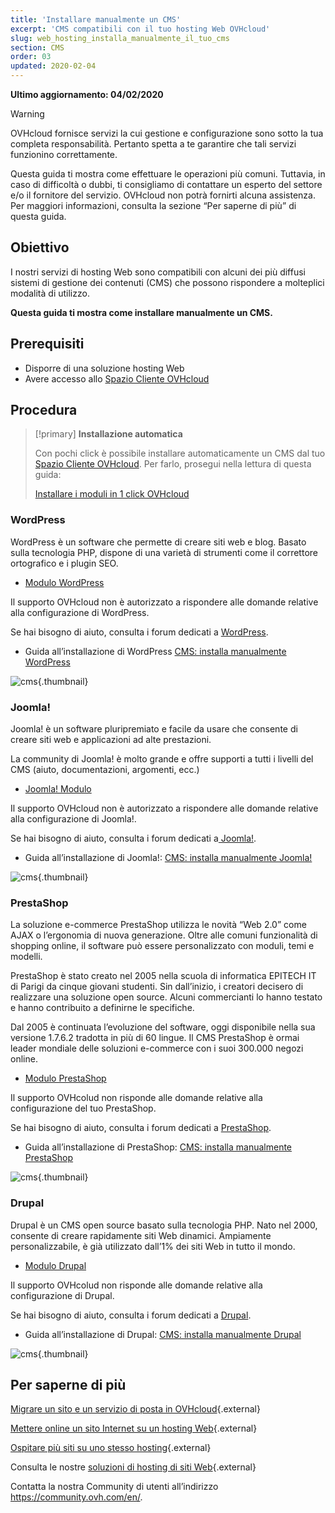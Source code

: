 ```yaml
---
title: 'Installare manualmente un CMS'
excerpt: 'CMS compatibili con il tuo hosting Web OVHcloud'
slug: web_hosting_installa_manualmente_il_tuo_cms
section: CMS
order: 03
updated: 2020-02-04
---
```


**Ultimo aggiornamento: 04/02/2020**

> [!warning]
>OVHcloud fornisce servizi la cui gestione e configurazione sono sotto la tua completa responsabilità. Pertanto spetta a te garantire che tali servizi funzionino correttamente.
>
>Questa guida ti mostra come effettuare le operazioni più comuni. Tuttavia, in caso di difficoltà o dubbi, ti consigliamo di contattare un esperto del settore e/o il fornitore del servizio. OVHcloud non potrà fornirti alcuna assistenza.  Per maggiori informazioni, consulta la sezione “Per saperne di più” di questa guida.
>

## Obiettivo

I nostri servizi di hosting Web sono compatibili con alcuni dei più diffusi sistemi di gestione dei contenuti (CMS) che possono rispondere a molteplici modalità di utilizzo.

**Questa guida ti mostra come installare manualmente un CMS.**


## Prerequisiti

- Disporre di una soluzione hosting Web
- Avere accesso allo [Spazio Cliente OVHcloud](https://www.ovh.com/auth/?action=gotomanager&from=https://www.ovh.it/&ovhSubsidiary=it)

## Procedura


> [!primary]
>**Installazione automatica**
>
>Con pochi click è possibile installare automaticamente un CMS dal tuo [Spazio Cliente OVHcloud](https://www.ovh.com/auth/?action=gotomanager&from=https://www.ovh.it/&ovhSubsidiary=it).  Per farlo, prosegui nella lettura di questa guida: 
>
>[Installare i moduli in 1 click OVHcloud](https://docs.ovh.com/it/hosting/hosting_condiviso_guida_ai_moduli_degli_hosting_condivisi/)
>




### WordPress
WordPress è un software che permette di creare siti web e blog. Basato sulla tecnologia PHP, dispone di una varietà di strumenti come il correttore ortografico e i plugin SEO.


- [Modulo WordPress](https://www.ovhcloud.com/it/web-hosting/uc-wordpress-website/)

Il supporto OVHcloud non è autorizzato a rispondere alle domande relative alla configurazione di WordPress. 


Se hai bisogno di aiuto, consulta i forum dedicati a [WordPress](https://wordpress.org/support/).

- Guida all’installazione di WordPress [CMS: installa manualmente WordPress](../cms_installa_manualmente_wordpress)

![cms](images/3379.png){.thumbnail}

### Joomla!
Joomla! è un software pluripremiato e facile da usare che consente di creare siti web e applicazioni ad alte prestazioni.

La community di Joomla! è molto grande e offre supporti a tutti i livelli del CMS (aiuto, documentazioni, argomenti, ecc.)

- [Joomla! Modulo](https://www.ovhcloud.com/it/web-hosting/uc-joomla-website/)

Il supporto OVHcloud non è autorizzato a rispondere alle domande relative alla configurazione di Joomla!. 

Se hai bisogno di aiuto, consulta i forum dedicati a[ Joomla!](http://forum.joomla.org/). 

- Guida all’installazione di Joomla!: [CMS: installa manualmente Joomla!](../cms_installa_manualmente_joomla)

![cms](images/3380.png){.thumbnail}

### PrestaShop
La soluzione e-commerce PrestaShop utilizza le novità “Web 2.0” come AJAX o l’ergonomia di nuova generazione. Oltre alle comuni funzionalità di shopping online, il software può essere personalizzato con moduli, temi e modelli. 

PrestaShop è stato creato nel 2005 nella scuola di informatica EPITECH IT di Parigi da cinque giovani studenti. Sin dall’inizio, i creatori decisero di realizzare una soluzione open source. Alcuni commercianti lo hanno testato e hanno contribuito a definirne le specifiche.

Dal 2005 è continuata l’evoluzione del software,  oggi disponibile nella sua versione 1.7.6.2 tradotta in più di 60 lingue. Il CMS PrestaShop è ormai leader mondiale delle soluzioni e-commerce con i suoi 300.000 negozi online.

- [Modulo PrestaShop](https://www.ovhcloud.com/it/web-hosting/uc-prestashop-website/)

Il supporto OVHcolud non risponde alle domande relative alla configurazione del tuo PrestaShop. 

Se hai bisogno di aiuto, consulta i forum dedicati a
[ PrestaShop](https://www.prestashop.com/forums/).

- Guida all’installazione di PrestaShop: [CMS: installa manualmente PrestaShop](../cms_installa_manualmente_prestashop/)

![cms](images/3381.png){.thumbnail}


### Drupal
Drupal è un CMS open source basato sulla tecnologia PHP. Nato nel 2000, consente di creare rapidamente siti Web dinamici. Ampiamente personalizzabile, è già utilizzato dall’1% dei siti Web in tutto il mondo. 

-  [Modulo Drupal](https://www.ovhcloud.com/it/web-hosting/uc-drupal-website/)

Il supporto OVHcolud non risponde alle domande relative alla configurazione di Drupal. 

Se hai bisogno di aiuto, consulta i forum dedicati a [Drupal](https://www.drupal.org).


-  Guida all’installazione di Drupal: [ CMS: installa manualmente Drupal](../cms_installa_manualmente_drupal/)



![cms](images/3382.png){.thumbnail}




## Per saperne di più 

[Migrare un sito e un servizio di posta in OVHcloud](../migrare-un-sito-in-ovh/){.external}

[Mettere online un sito Internet su un hosting Web](../hosting_condiviso_come_mettere_online_il_tuo_sito/){.external}

[Ospitare più siti su uno stesso hosting](../configurare-un-multisito-su-un-hosting-web/){.external}

Consulta le nostre [soluzioni di hosting di siti Web](https://www.ovhcloud.com/it/web-hosting/){.external}

Contatta la nostra Community di utenti all’indirizzo <https://community.ovh.com/en/>.